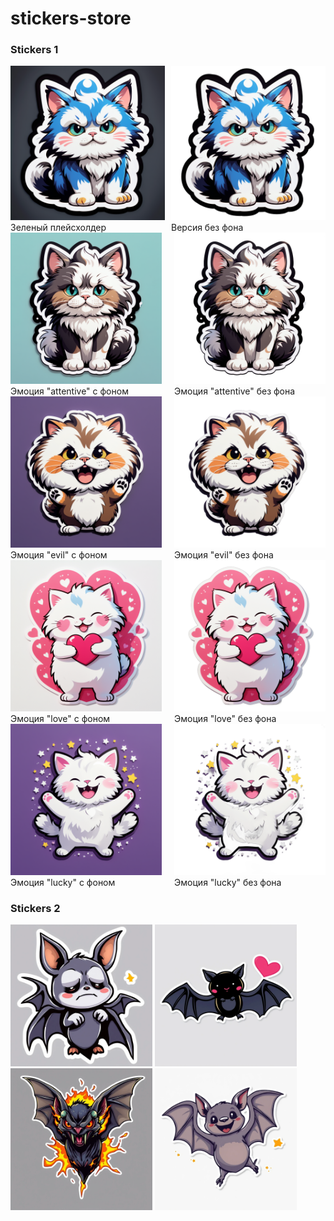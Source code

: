 # stickers-store

### Stickers 1
<div style="display: grid; grid-template-columns: repeat(2, 1fr); gap: 10px;">
    <figure style="margin: 0;">
        <img src="./stickers-1/background-angry.png" style="width: 100%; height: auto;"/>
        <figcaption>Зеленый плейсхолдер</figcaption>
    </figure>
    <figure style="margin: 0;">
        <img src="./stickers-1/without-background-angry.png" style="width: 100%; height: auto;"/>
        <figcaption>Версия без фона</figcaption>
    </figure>
</div>
<div style="display: flex; justify-content: space-between;">
    <figure style="margin: 0; width: 48%;">
        <img src="./stickers-1/background-attentive.png" width="100%"/>
        <figcaption>Эмоция "attentive" с фоном</figcaption>
    </figure>
    <figure style="margin: 0; width: 48%;">
        <img src="./stickers-1/without-background-attentive.png" width="100%"/>
        <figcaption>Эмоция "attentive" без фона</figcaption>
    </figure>
</div>
<div style="display: flex; justify-content: space-between;">
    <figure style="margin: 0; width: 48%;">
        <img src="./stickers-1/background-evil.png" width="100%"/>
        <figcaption>Эмоция "evil" с фоном</figcaption>
    </figure>
    <figure style="margin: 0; width: 48%;">
        <img src="./stickers-1/without-background-evil.png" width="100%"/>
        <figcaption>Эмоция "evil" без фона</figcaption>
    </figure>
</div>
<div style="display: flex; justify-content: space-between;">
    <figure style="margin: 0; width: 48%;">
        <img src="./stickers-1/background-love.png" width="100%"/>
        <figcaption>Эмоция "love" с фоном</figcaption>
    </figure>
    <figure style="margin: 0; width: 48%;">
        <img src="./stickers-1/without-background-love.png" width="100%"/>
        <figcaption>Эмоция "love" без фона</figcaption>
    </figure>
</div>
<div style="display: flex; justify-content: space-between;">
    <figure style="margin: 0; width: 48%;">
        <img src="./stickers-1/background-lucky.png" width="100%"/>
        <figcaption>Эмоция "lucky" с фоном</figcaption>
    </figure>
    <figure style="margin: 0; width: 48%;">
        <img src="./stickers-1/without-background-lucky.png" width="100%"/>
        <figcaption>Эмоция "lucky" без фона</figcaption>
    </figure>
</div>

### Stickers 2
<img src="./stickers-2/грусть.png" width="45%"/> <img src="./stickers-2/любовь.png" width="45%"/>
<img src="./stickers-2/злость.png" width="45%"/> <img src="./stickers-2/радость.png" width="45%"/>